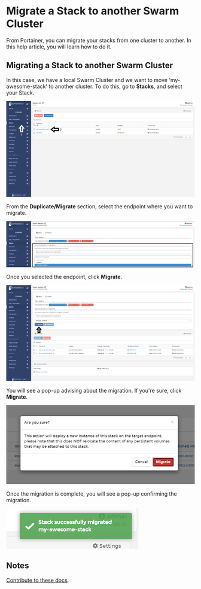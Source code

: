 # Migrate a Stack to another Swarm Cluster

From Portainer, you can migrate your stacks from one cluster to another. In this help article, you will learn how to do it. 

## Migrating a Stack to another Swarm Cluster

In this case, we have a local Swarm Cluster and we want to move 'my-awesome-stack' to another cluster. To do this, go to <b>Stacks</b>, and select your Stack.

![migrate](assets/migrate-1.png)

From the <b>Duplicate/Migrate</b> section, select the endpoint where you want to migrate.

![migrate](assets/migrate-2.png)

Once you selected the endpoint, click <b>Migrate</b>.

![migrate](assets/migrate-3.png)

You will see a pop-up advising about the migration. If you're sure, click <b>Migrate</b>.

![migrate](assets/migrate-4.png)

Once the migration is complete, you will see a pop-up confirming the migration.

![migrate](assets/migrate-5.png)

## Notes

[Contribute to these docs](https://github.com/portainer/portainer-docs/blob/master/contributing.md).